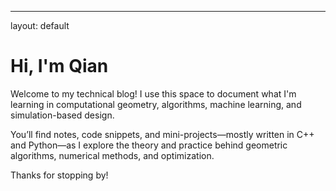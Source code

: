 ---
layout: default

# Hi, I'm Qian

Welcome to my technical blog! I use this space to document what I'm learning in computational geometry, algorithms, machine learning, and simulation-based design.

You’ll find notes, code snippets, and mini-projects—mostly written in C++ and Python—as I explore the theory and practice behind geometric algorithms, numerical methods, and optimization.

Thanks for stopping by!

